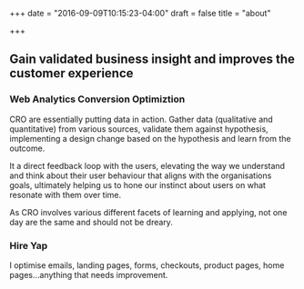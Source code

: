 +++
date = "2016-09-09T10:15:23-04:00"
draft = false
title = "about"

+++

## Gain validated business insight and improves the customer experience

### Web Analytics Conversion Optimiztion

CRO are essentially putting data in action. Gather data (qualitative and quantitative) from various sources, validate them against hypothesis, implementing a design change based on the hypothesis and learn from the outcome.

It a direct feedback loop with the users, elevating the way we understand and think about their user behaviour that aligns with the organisations goals, ultimately helping us to hone our instinct about users on what resonate with them over time.

As CRO involves various different facets of learning and applying, not one day are the same and should not be dreary.

### Hire Yap
I optimise emails, landing pages, forms, checkouts, product pages, home pages…anything that needs improvement.
